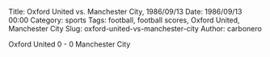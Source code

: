 Title: Oxford United vs. Manchester City, 1986/09/13
Date: 1986/09/13 00:00
Category: sports
Tags: football, football scores, Oxford United, Manchester City
Slug: oxford-united-vs-manchester-city
Author: carbonero


Oxford United 0 - 0 Manchester City
